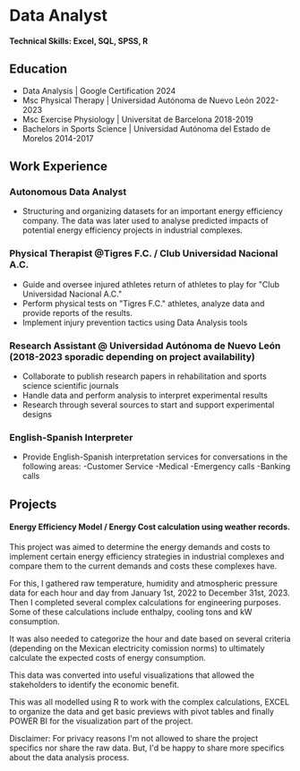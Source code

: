 # Data Analyst

#### Technical Skills: Excel, SQL, SPSS, R
     

## Education
- Data Analysis | Google Certification 2024
- Msc Physical Therapy | Universidad Autónoma de Nuevo León 2022-2023
- Msc Exercise Physiology | Universitat de Barcelona 2018-2019
- Bachelors in Sports Science | Universidad Autónoma del Estado de Morelos 2014-2017
  
## Work Experience

### Autonomous Data Analyst
- Structuring and organizing datasets for an important energy efficiency company. The data was later used to analyse predicted impacts of potential energy efficiency projects in industrial complexes.

### Physical Therapist @Tigres F.C. / Club Universidad Nacional A.C.
- Guide and oversee injured athletes return of athletes to play for "Club Universidad Nacional A.C." 
- Perform physical tests on "Tigres F.C." athletes, analyze data and provide reports of the results.
- Implement injury prevention tactics using Data Analysis tools

### Research Assistant @ Universidad Autónoma de Nuevo León (2018-2023 sporadic depending on project availability)
- Collaborate to publish research papers in rehabilitation and sports science scientific journals 
- Handle data and perform analysis to interpret experimental results
- Research through several sources to start and support experimental designs

### English-Spanish Interpreter 
- Provide English-Spanish interpretation services for conversations in the following areas: -Customer Service -Medical -Emergency calls -Banking calls

## Projects

#### Energy Efficiency Model / Energy Cost calculation using weather records.
This project was aimed to determine the energy demands and costs to implement certain energy efficiency strategies in industrial complexes and compare them to the current demands and costs these complexes have.

For this, I gathered raw temperature, humidity and atmospheric pressure data for each hour and day from January 1st, 2022 to December 31st, 2023. Then I completed several complex calculations for engineering purposes. Some of these calculations include enthalpy, cooling tons and kW consumption.

It was also needed to categorize the hour and date based on several criteria (depending on the Mexican electricity comission norms) to ultimately calculate the expected costs of energy consumption.

This data was converted into useful visualizations that allowed the stakeholders to identify the economic benefit.

This was all modelled using R to work with the complex calculations, EXCEL to organize the data and get basic previews with pivot tables and finally POWER BI for the visualization part of the project.

Disclaimer: For privacy reasons I'm not allowed to share the project specifics nor share the raw data. But, I'd be happy to share more specifics about the data analysis process.



